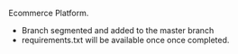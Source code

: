 Ecommerce Platform.

- Branch segmented and added to the master branch
- requirements.txt will be available once once completed. 